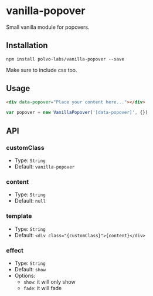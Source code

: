 # vanilla-popover

Small vanilla module for popovers.

## Installation

`npm install polvo-labs/vanilla-popover --save`

Make sure to include css too.

## Usage

```html
<div data-popover="Place your content here..."></div>
```

```js
var popover = new VanillaPopover('[data-popover]', {})
```

## API

### customClass

- Type: `String`
- Default: `vanilla-popover`

### content

- Type: `String`
- Default: `null`

### template

- Type: `String`
- Default: `<div class="{customClass}">{content}</div>`

### effect

- Type: `String`
- Default: `show`
- Options:
  - `show`: it will only show
  - `fade`: it will fade
